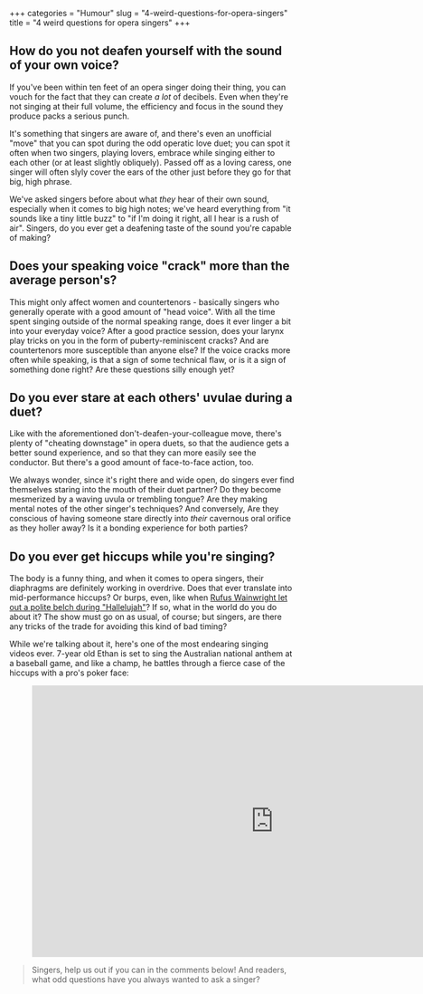 +++
categories = "Humour"
slug = "4-weird-questions-for-opera-singers"
title = "4 weird questions for opera singers"
+++

## How do you not deafen yourself with the sound of your own voice?

If you've been within ten feet of an opera singer doing their thing, you can vouch for the fact that they can create *a lot* of decibels. Even when they're not singing at their full volume, the efficiency and focus in the sound they produce packs a serious punch. 

It's something that singers are aware of, and there's even an unofficial "move" that you can spot during the odd operatic love duet; you can spot it often when two singers, playing lovers, embrace while singing either to each other (or at least slightly obliquely). Passed off as a loving caress, one singer will often slyly cover the ears of the other just before they go for that big, high phrase.

We've asked singers before about what *they* hear of their own sound, especially when it comes to big high notes; we've heard everything from "it sounds like a tiny little buzz" to "if I'm doing it right, all I hear is a rush of air". Singers, do you ever get a deafening taste of the sound you're capable of making?

## Does your speaking voice "crack" more than the average person's?

This might only affect women and countertenors - basically singers who generally operate with a good amount of "head voice". With all the time spent singing outside of the normal speaking range, does it ever linger a bit into your everyday voice? After a good practice session, does your larynx play tricks on you in the form of puberty-reminiscent cracks? And are countertenors more susceptible than anyone else? If the voice cracks more often while speaking, is that a sign of some technical flaw, or is it a sign of something done right? Are these questions silly enough yet?

## Do you ever stare at each others' uvulae during a duet?

Like with the aforementioned don't-deafen-your-colleague move, there's plenty of "cheating downstage" in opera duets, so that the audience gets a better sound experience, and so that they can more easily see the conductor. But there's a good amount of face-to-face action, too. 

We always wonder, since it's right there and wide open, do singers ever find themselves staring into the mouth of their duet partner? Do they become mesmerized by a waving uvula or trembling tongue? Are they making mental notes of the other singer's techniques? And conversely, Are they conscious of having someone stare directly into *their* cavernous oral orifice as they holler away? Is it a bonding experience for both parties?

## Do you ever get hiccups while you're singing?

The body is a funny thing, and when it comes to opera singers, their diaphragms are definitely working in overdrive. Does that ever translate into mid-performance hiccups? Or burps, even, like when [Rufus Wainwright let out a polite belch during "Hallelujah"](https://www.youtube.com/watch?v=j5kvDoaqJOk)? If so, what in the world do you do about it? The show must go on as usual, of course; but singers, are there any tricks of the trade for avoiding this kind of bad timing?

While we're talking about it, here's one of the most endearing singing videos ever. 7-year old Ethan is set to sing the Australian national anthem at a baseball game, and like a champ, he battles through a fierce case of the hiccups with a pro's poker face:

<figure data-type="video">
<iframe width="854" height="480" src="https://www.youtube.com/embed/0S23xyazk90" frameborder="0" allowfullscreen></iframe>
</figure>

>Singers, help us out if you can in the comments below! And readers, what odd questions have you always wanted to ask a singer?
